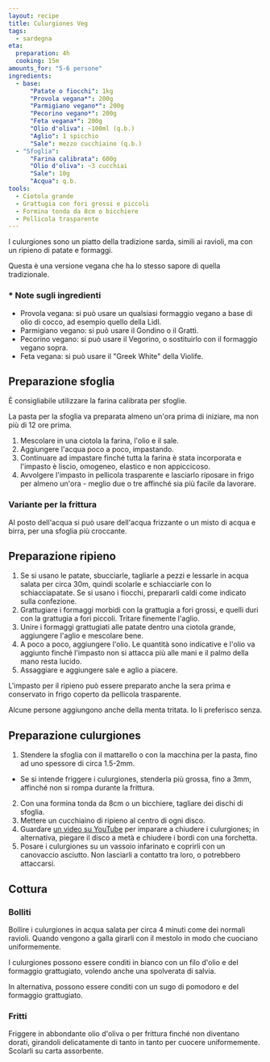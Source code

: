 ```yaml
---
layout: recipe
title: Culurgiones Veg
tags:
  - sardegna
eta:
  preparation: 4h
  cooking: 15m
amounts_for: "5-6 persone"
ingredients:
  - base:
      "Patate o fiocchi": 1kg
      "Provola vegana*": 200g
      "Parmigiano vegano*": 200g
      "Pecorino vegano*": 200g
      "Feta vegana*": 200g
      "Olio d'oliva": ~100ml (q.b.)
      "Aglio": 1 spicchio
      "Sale": mezzo cucchiaino (q.b.)
  - "Sfoglia":
      "Farina calibrata": 600g
      "Olio d'oliva": ~3 cucchiai
      "Sale": 10g
      "Acqua": q.b.
tools:
  - Ciotola grande
  - Grattugia con fori grossi e piccoli
  - Formina tonda da 8cm o bicchiere
  - Pellicola trasparente
---
```


I culurgiones sono un piatto della tradizione sarda, simili ai ravioli, ma con un ripieno di patate e formaggi.

Questa è una versione vegana che ha lo stesso sapore di quella tradizionale.

### \* Note sugli ingredienti

- Provola vegana: si può usare un qualsiasi formaggio vegano a base di olio di cocco, ad esempio quello della Lidl.
- Parmigiano vegano: si può usare il Gondino o il Grattì.
- Pecorino vegano: si può usare il Vegorino, o sostituirlo con il formaggio vegano sopra.
- Feta vegana: si può usare il "Greek White" della Violife.

## Preparazione sfoglia

È consigliabile utilizzare la farina calibrata per sfoglie.

La pasta per la sfoglia va preparata almeno un'ora prima di iniziare, ma non più di 12 ore prima.

1. Mescolare in una ciotola la farina, l'olio e il sale.
2. Aggiungere l'acqua poco a poco, impastando.
3. Continuare ad impastare finché tutta la farina è stata incorporata e l'impasto è liscio, omogeneo, elastico e non
   appiccicoso.
4. Avvolgere l'impasto in pellicola trasparente e lasciarlo riposare in frigo per almeno un'ora - meglio due o tre
   affinché sia più facile da lavorare.

### Variante per la frittura

Al posto dell'acqua si può usare dell'acqua frizzante o un misto di acqua e birra, per una sfoglia più croccante.

## Preparazione ripieno

1. Se si usano le patate, sbucciarle, tagliarle a pezzi e lessarle in acqua salata per circa 30m, quindi scolarle e
   schiacciarle con lo schiacciapatate. Se si usano i fiocchi, prepararli caldi come indicato sulla confezione.
2. Grattugiare i formaggi morbidi con la grattugia a fori grossi, e quelli duri con la grattugia a fori piccoli.
   Tritare finemente l'aglio.
3. Unire i formaggi grattugiati alle patate dentro una ciotola grande, aggiungere l'aglio e mescolare bene.
4. A poco a poco, aggiungere l'olio. Le quantità sono indicative e l'olio va aggiunto finché l'impasto non si attacca
   più alle mani e il palmo della mano resta lucido.
5. Assaggiare e aggiungere sale e aglio a piacere.

L'impasto per il ripieno può essere preparato anche la sera prima e conservato in frigo coperto da pellicola
trasparente.

Alcune persone aggiungono anche della menta tritata. Io li preferisco senza.

## Preparazione culurgiones

1. Stendere la sfoglia con il mattarello o con la macchina per la pasta, fino ad uno spessore di circa 1.5-2mm.

- Se si intende friggere i culurgiones, stenderla più grossa, fino a 3mm, affinché non si rompa durante la frittura.

2. Con una formina tonda da 8cm o un bicchiere, tagliare dei dischi di sfoglia.
3. Mettere un cucchiaino di ripieno al centro di ogni disco.
4. Guardare [un video su YouTube](https://www.youtube.com/watch?v=OLJhLi5i160) per imparare a chiudere i culurgiones; in
   alternativa, piegare il disco a metà e chiudere i bordi con una forchetta.
5. Posare i culurgiones su un vassoio infarinato e coprirli con un canovaccio asciutto. Non lasciarli a contatto tra
   loro, o potrebbero attaccarsi.

## Cottura

### Bolliti

Bollire i culurgiones in acqua salata per circa 4 minuti come dei normali ravioli. Quando vengono a galla girarli con il
mestolo in modo che cuociano uniformemente.

I culurgiones possono essere conditi in bianco con un filo d'olio e del formaggio grattugiato, volendo anche una
spolverata di salvia.

In alternativa, possono essere conditi con un sugo di pomodoro e del formaggio grattugiato.

### Fritti

Friggere in abbondante olio d'oliva o per frittura finché non diventano dorati, girandoli delicatamente di tanto in
tanto per cuocere uniformemente. Scolarli su carta assorbente.
